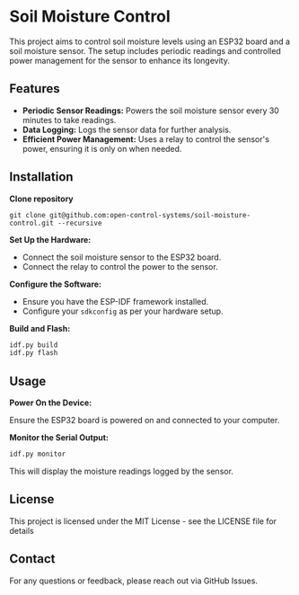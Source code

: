 # Soil Moisture Control

This project aims to control soil moisture levels using an ESP32 board and a soil moisture sensor. The setup includes periodic readings and controlled power management for the sensor to enhance its longevity.

## Features

- **Periodic Sensor Readings:** Powers the soil moisture sensor every 30 minutes to take readings.
- **Data Logging:** Logs the sensor data for further analysis.
- **Efficient Power Management:** Uses a relay to control the sensor's power, ensuring it is only on when needed.

## Installation

**Clone repository**

```
git clone git@github.com:open-control-systems/soil-moisture-control.git --recursive
```

**Set Up the Hardware:**

- Connect the soil moisture sensor to the ESP32 board.
- Connect the relay to control the power to the sensor.

**Configure the Software:**

- Ensure you have the ESP-IDF framework installed.
- Configure your `sdkconfig` as per your hardware setup.

**Build and Flash:**

```bash
idf.py build
idf.py flash
```

## Usage

**Power On the Device:**

Ensure the ESP32 board is powered on and connected to your computer.

**Monitor the Serial Output:**

```bash
idf.py monitor
```

This will display the moisture readings logged by the sensor.

## License

This project is licensed under the MIT License - see the LICENSE file for details

## Contact

For any questions or feedback, please reach out via GitHub Issues.
